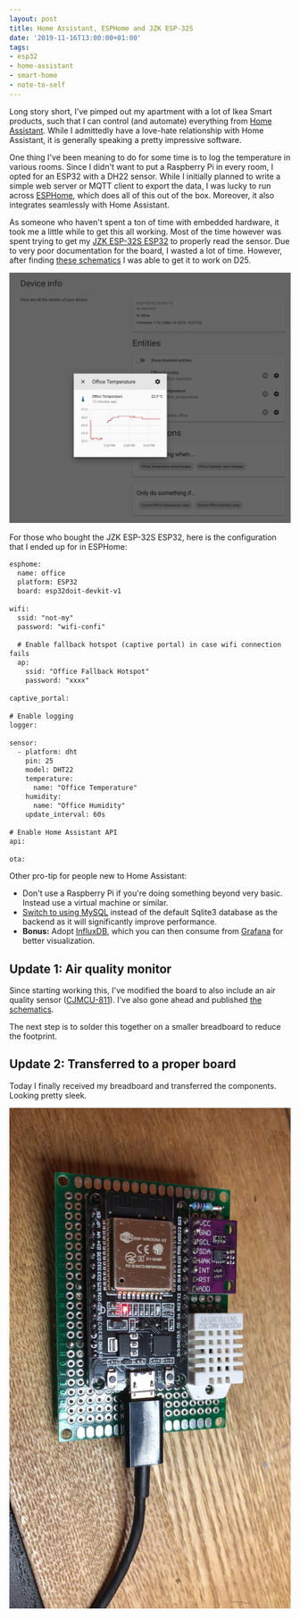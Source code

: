 ```yaml
---
layout: post
title: Home Assistant, ESPHome and JZK ESP-32S
date: '2019-11-16T13:00:00+01:00'
tags:
- esp32
- home-assistant
- smart-home
- note-to-self
---
```


Long story short, I've pimped out my apartment with a lot of Ikea Smart products, such that I can control (and automate) everything from [Home Assistant](https://www.home-assistant.io/). While I admittedly have a love-hate relationship with Home Assistant, it is generally speaking a pretty impressive software.

One thing I've been meaning to do for some time is to log the temperature in various rooms. Since I didn't want to put a Raspberry Pi in every room, I opted for an ESP32 with a DH22 sensor. While I initially planned to write a simple web server or MQTT client to export the data, I was lucky to run across [ESPHome](https://esphome.io/), which does all of this out of the box. Moreover, it also integrates seamlessly with Home Assistant.

As someone who haven't spent a ton of time with embedded hardware, it took me a little while to get this all working. Most of the time however was spent trying to get my [JZK ESP-32S ESP32](https://www.amazon.co.uk/gp/product/B071JR9WS9/) to properly read the sensor. Due to very poor documentation for the board, I wasted a lot of time. However, after finding [these schematics](https://duino4projects.com/esp32-devkit-v1-pinout/) I was able to get it to work on D25.

![](/assets/home-assistant-and-eshome.png)

For those who bought the JZK ESP-32S ESP32, here is the configuration that I ended up for in ESPHome:

```
esphome:
  name: office
  platform: ESP32
  board: esp32doit-devkit-v1

wifi:
  ssid: "not-my"
  password: "wifi-confi"

  # Enable fallback hotspot (captive portal) in case wifi connection fails
  ap:
    ssid: "Office Fallback Hotspot"
    password: "xxxx"

captive_portal:

# Enable logging
logger:

sensor:
  - platform: dht
    pin: 25
    model: DHT22
    temperature:
      name: "Office Temperature"
    humidity:
      name: "Office Humidity"
    update_interval: 60s

# Enable Home Assistant API
api:

ota:
```

Other pro-tip for people new to Home Assistant:

 * Don't use a Raspberry Pi if you're doing something beyond very basic. Instead use a virtual machine or similar.
 * [Switch to using MySQL](https://www.home-assistant.io/integrations/recorder/) instead of the default Sqlite3 database as the backend as it will significantly improve performance.
 * **Bonus:** Adopt [InfluxDB](https://www.home-assistant.io/integrations/influxdb/), which you can then consume from [Grafana](https://grafana.com/) for better visualization.

## Update 1: Air quality monitor

Since starting working this, I've modified the board to also include an air quality sensor ([CJMCU-811](https://www.amazon.co.uk/gp/product/B07RGLMS1J/)). I've also gone ahead and published [the schematics](https://easyeda.com/vpetersson/room-sensor).

The next step is to solder this together on a smaller breadboard to reduce the footprint.

## Update 2: Transferred to a proper board

Today I finally received my breadboard and transferred the components. Looking pretty sleek.

![](/assets/room-sensor.jpeg)
